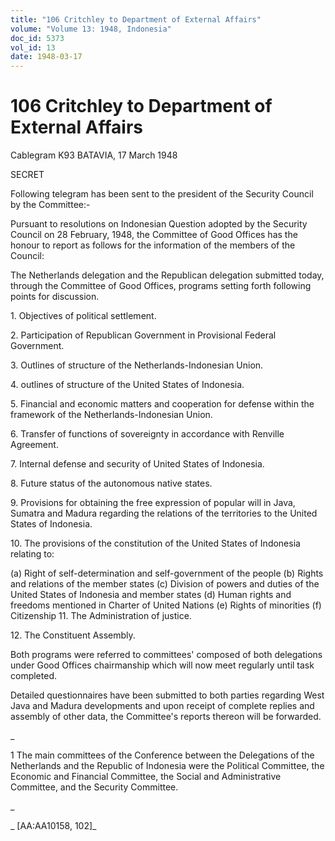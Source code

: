 ```yaml
---
title: "106 Critchley to Department of External Affairs"
volume: "Volume 13: 1948, Indonesia"
doc_id: 5373
vol_id: 13
date: 1948-03-17
---
```


# 106 Critchley to Department of External Affairs

Cablegram K93 BATAVIA, 17 March 1948

SECRET

Following telegram has been sent to the president of the Security Council by the Committee:-

Pursuant to resolutions on Indonesian Question adopted by the Security Council on 28 February, 1948, the Committee of Good Offices has the honour to report as follows for the information of the members of the Council:

The Netherlands delegation and the Republican delegation submitted today, through the Committee of Good Offices, programs setting forth following points for discussion.

1\. Objectives of political settlement.

2\. Participation of Republican Government in Provisional Federal Government.

3\. Outlines of structure of the Netherlands-Indonesian Union.

4\. outlines of structure of the United States of Indonesia.

5\. Financial and economic matters and cooperation for defense within the framework of the Netherlands-Indonesian Union.

6\. Transfer of functions of sovereignty in accordance with Renville Agreement.

7\. Internal defense and security of United States of Indonesia.

8\. Future status of the autonomous native states.

9\. Provisions for obtaining the free expression of popular will in Java, Sumatra and Madura regarding the relations of the territories to the United States of Indonesia.

10\. The provisions of the constitution of the United States of Indonesia relating to:

(a) Right of self-determination and self-government of the people (b) Rights and relations of the member states (c) Division of powers and duties of the United States of Indonesia and member states (d) Human rights and freedoms mentioned in Charter of United Nations (e) Rights of minorities (f) Citizenship 11. The Administration of justice.

12\. The Constituent Assembly.

Both programs were referred to committees' composed of both delegations under Good Offices chairmanship which will now meet regularly until task completed.

Detailed questionnaires have been submitted to both parties regarding West Java and Madura developments and upon receipt of complete replies and assembly of other data, the Committee's reports thereon will be forwarded.

_

1 The main committees of the Conference between the Delegations of the Netherlands and the Republic of Indonesia were the Political Committee, the Economic and Financial Committee, the Social and Administrative Committee, and the Security Committee.

_

_ [AA:AA10158, 102]_
